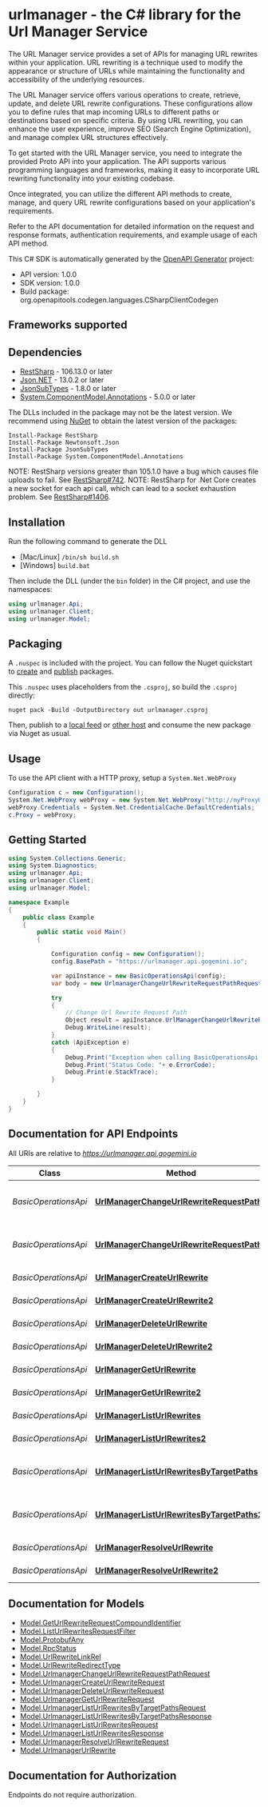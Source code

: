 # urlmanager - the C# library for the Url Manager Service

The URL Manager service provides a set of APIs for managing URL rewrites within your application. URL rewriting is a technique used to modify the appearance or structure of URLs while maintaining the functionality and accessibility of the underlying resources.

The URL Manager service offers various operations to create, retrieve, update, and delete URL rewrite configurations. These configurations allow you to define rules that map incoming URLs to different paths or destinations based on specific criteria. By using URL rewriting, you can enhance the user experience, improve SEO (Search Engine Optimization), and manage complex URL structures effectively.

To get started with the URL Manager service, you need to integrate the provided Proto API into your application. The API supports various programming languages and frameworks, making it easy to incorporate URL rewriting functionality into your existing codebase.

Once integrated, you can utilize the different API methods to create, manage, and query URL rewrite configurations based on your application's requirements.

Refer to the API documentation for detailed information on the request and response formats, authentication requirements, and example usage of each API method.

This C# SDK is automatically generated by the [OpenAPI Generator](https://openapi-generator.tech) project:

- API version: 1.0.0
- SDK version: 1.0.0
- Build package: org.openapitools.codegen.languages.CSharpClientCodegen

<a id="frameworks-supported"></a>
## Frameworks supported

<a id="dependencies"></a>
## Dependencies

- [RestSharp](https://www.nuget.org/packages/RestSharp) - 106.13.0 or later
- [Json.NET](https://www.nuget.org/packages/Newtonsoft.Json/) - 13.0.2 or later
- [JsonSubTypes](https://www.nuget.org/packages/JsonSubTypes/) - 1.8.0 or later
- [System.ComponentModel.Annotations](https://www.nuget.org/packages/System.ComponentModel.Annotations) - 5.0.0 or later

The DLLs included in the package may not be the latest version. We recommend using [NuGet](https://docs.nuget.org/consume/installing-nuget) to obtain the latest version of the packages:
```
Install-Package RestSharp
Install-Package Newtonsoft.Json
Install-Package JsonSubTypes
Install-Package System.ComponentModel.Annotations
```

NOTE: RestSharp versions greater than 105.1.0 have a bug which causes file uploads to fail. See [RestSharp#742](https://github.com/restsharp/RestSharp/issues/742).
NOTE: RestSharp for .Net Core creates a new socket for each api call, which can lead to a socket exhaustion problem. See [RestSharp#1406](https://github.com/restsharp/RestSharp/issues/1406).

<a id="installation"></a>
## Installation
Run the following command to generate the DLL
- [Mac/Linux] `/bin/sh build.sh`
- [Windows] `build.bat`

Then include the DLL (under the `bin` folder) in the C# project, and use the namespaces:
```csharp
using urlmanager.Api;
using urlmanager.Client;
using urlmanager.Model;
```
<a id="packaging"></a>
## Packaging

A `.nuspec` is included with the project. You can follow the Nuget quickstart to [create](https://docs.microsoft.com/en-us/nuget/quickstart/create-and-publish-a-package#create-the-package) and [publish](https://docs.microsoft.com/en-us/nuget/quickstart/create-and-publish-a-package#publish-the-package) packages.

This `.nuspec` uses placeholders from the `.csproj`, so build the `.csproj` directly:

```
nuget pack -Build -OutputDirectory out urlmanager.csproj
```

Then, publish to a [local feed](https://docs.microsoft.com/en-us/nuget/hosting-packages/local-feeds) or [other host](https://docs.microsoft.com/en-us/nuget/hosting-packages/overview) and consume the new package via Nuget as usual.

<a id="usage"></a>
## Usage

To use the API client with a HTTP proxy, setup a `System.Net.WebProxy`
```csharp
Configuration c = new Configuration();
System.Net.WebProxy webProxy = new System.Net.WebProxy("http://myProxyUrl:80/");
webProxy.Credentials = System.Net.CredentialCache.DefaultCredentials;
c.Proxy = webProxy;
```

<a id="getting-started"></a>
## Getting Started

```csharp
using System.Collections.Generic;
using System.Diagnostics;
using urlmanager.Api;
using urlmanager.Client;
using urlmanager.Model;

namespace Example
{
    public class Example
    {
        public static void Main()
        {

            Configuration config = new Configuration();
            config.BasePath = "https://urlmanager.api.gogemini.io";

            var apiInstance = new BasicOperationsApi(config);
            var body = new UrlmanagerChangeUrlRewriteRequestPathRequest(); // UrlmanagerChangeUrlRewriteRequestPathRequest | 

            try
            {
                // Change Url Rewrite Request Path
                Object result = apiInstance.UrlManagerChangeUrlRewriteRequestPath(body);
                Debug.WriteLine(result);
            }
            catch (ApiException e)
            {
                Debug.Print("Exception when calling BasicOperationsApi.UrlManagerChangeUrlRewriteRequestPath: " + e.Message );
                Debug.Print("Status Code: "+ e.ErrorCode);
                Debug.Print(e.StackTrace);
            }

        }
    }
}
```

<a id="documentation-for-api-endpoints"></a>
## Documentation for API Endpoints

All URIs are relative to *https://urlmanager.api.gogemini.io*

Class | Method | HTTP request | Description
------------ | ------------- | ------------- | -------------
*BasicOperationsApi* | [**UrlManagerChangeUrlRewriteRequestPath**](docs/BasicOperationsApi.md#urlmanagerchangeurlrewriterequestpath) | **POST** /urlmanager/change_url_rewrite_request_path | Change Url Rewrite Request Path
*BasicOperationsApi* | [**UrlManagerChangeUrlRewriteRequestPath2**](docs/BasicOperationsApi.md#urlmanagerchangeurlrewriterequestpath2) | **POST** /urlmanager.UrlManager/ChangeUrlRewriteRequestPath | Change Url Rewrite Request Path
*BasicOperationsApi* | [**UrlManagerCreateUrlRewrite**](docs/BasicOperationsApi.md#urlmanagercreateurlrewrite) | **POST** /urlmanager/create_url_rewrite | Create Url Rewrite
*BasicOperationsApi* | [**UrlManagerCreateUrlRewrite2**](docs/BasicOperationsApi.md#urlmanagercreateurlrewrite2) | **POST** /urlmanager.UrlManager/CreateUrlRewrite | Create Url Rewrite
*BasicOperationsApi* | [**UrlManagerDeleteUrlRewrite**](docs/BasicOperationsApi.md#urlmanagerdeleteurlrewrite) | **POST** /urlmanager/delete_url_rewrite | Delete Url Rewrite
*BasicOperationsApi* | [**UrlManagerDeleteUrlRewrite2**](docs/BasicOperationsApi.md#urlmanagerdeleteurlrewrite2) | **POST** /urlmanager.UrlManager/DeleteUrlRewrite | Delete Url Rewrite
*BasicOperationsApi* | [**UrlManagerGetUrlRewrite**](docs/BasicOperationsApi.md#urlmanagergeturlrewrite) | **POST** /urlmanager/get_url_rewrite | Get Url Rewrite
*BasicOperationsApi* | [**UrlManagerGetUrlRewrite2**](docs/BasicOperationsApi.md#urlmanagergeturlrewrite2) | **POST** /urlmanager.UrlManager/GetUrlRewrite | Get Url Rewrite
*BasicOperationsApi* | [**UrlManagerListUrlRewrites**](docs/BasicOperationsApi.md#urlmanagerlisturlrewrites) | **POST** /urlmanager/list_url_rewrites | List Url Rewrites
*BasicOperationsApi* | [**UrlManagerListUrlRewrites2**](docs/BasicOperationsApi.md#urlmanagerlisturlrewrites2) | **POST** /urlmanager.UrlManager/ListUrlRewrites | List Url Rewrites
*BasicOperationsApi* | [**UrlManagerListUrlRewritesByTargetPaths**](docs/BasicOperationsApi.md#urlmanagerlisturlrewritesbytargetpaths) | **POST** /urlmanager/list_url_rewrites_by_target_paths | List Url Rewrites By Target Paths
*BasicOperationsApi* | [**UrlManagerListUrlRewritesByTargetPaths2**](docs/BasicOperationsApi.md#urlmanagerlisturlrewritesbytargetpaths2) | **POST** /urlmanager.UrlManager/ListUrlRewritesByTargetPaths | List Url Rewrites By Target Paths
*BasicOperationsApi* | [**UrlManagerResolveUrlRewrite**](docs/BasicOperationsApi.md#urlmanagerresolveurlrewrite) | **POST** /urlmanager/resolve_url_rewrite | Resolve Url Rewrite
*BasicOperationsApi* | [**UrlManagerResolveUrlRewrite2**](docs/BasicOperationsApi.md#urlmanagerresolveurlrewrite2) | **POST** /urlmanager.UrlManager/ResolveUrlRewrite | Resolve Url Rewrite


<a id="documentation-for-models"></a>
## Documentation for Models

 - [Model.GetUrlRewriteRequestCompoundIdentifier](docs/GetUrlRewriteRequestCompoundIdentifier.md)
 - [Model.ListUrlRewritesRequestFilter](docs/ListUrlRewritesRequestFilter.md)
 - [Model.ProtobufAny](docs/ProtobufAny.md)
 - [Model.RpcStatus](docs/RpcStatus.md)
 - [Model.UrlRewriteLinkRel](docs/UrlRewriteLinkRel.md)
 - [Model.UrlRewriteRedirectType](docs/UrlRewriteRedirectType.md)
 - [Model.UrlmanagerChangeUrlRewriteRequestPathRequest](docs/UrlmanagerChangeUrlRewriteRequestPathRequest.md)
 - [Model.UrlmanagerCreateUrlRewriteRequest](docs/UrlmanagerCreateUrlRewriteRequest.md)
 - [Model.UrlmanagerDeleteUrlRewriteRequest](docs/UrlmanagerDeleteUrlRewriteRequest.md)
 - [Model.UrlmanagerGetUrlRewriteRequest](docs/UrlmanagerGetUrlRewriteRequest.md)
 - [Model.UrlmanagerListUrlRewritesByTargetPathsRequest](docs/UrlmanagerListUrlRewritesByTargetPathsRequest.md)
 - [Model.UrlmanagerListUrlRewritesByTargetPathsResponse](docs/UrlmanagerListUrlRewritesByTargetPathsResponse.md)
 - [Model.UrlmanagerListUrlRewritesRequest](docs/UrlmanagerListUrlRewritesRequest.md)
 - [Model.UrlmanagerListUrlRewritesResponse](docs/UrlmanagerListUrlRewritesResponse.md)
 - [Model.UrlmanagerResolveUrlRewriteRequest](docs/UrlmanagerResolveUrlRewriteRequest.md)
 - [Model.UrlmanagerUrlRewrite](docs/UrlmanagerUrlRewrite.md)


<a id="documentation-for-authorization"></a>
## Documentation for Authorization

Endpoints do not require authorization.


